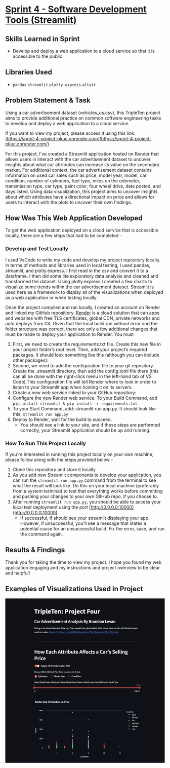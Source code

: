 # [Sprint 4 - Software Development Tools (Streamlit)](https://sprint-4-project-pkuc.onrender.com/)

## Skills Learned in Sprint 
- Develop and deploy a web application to a cloud service so that it is accessible to the public

## Libraries Used
 - `pandas` `streamlit` `plotly.express` `altair`

## Problem Statement & Task
Using a car advertisement dataset (vehicles_us.csv), this TripleTen project aims to provide additional practice on common software engineering tasks to develop and deploy a web application to a cloud service.  

If you want to view my project, please access it using this link: [https://sprint-4-project-pkuc.onrender.com](https://sprint-4-project-pkuc.onrender.com/)

For this project, I've created a Streamlit application hosted on Render that allows users in interact with the car advertisement dataset to uncover insights about what car attributes can increase its value on the secondary market. For additional context, the car advertisement dataset contains information on used car sales such as price, model year, model, car condition, number of cylinders, fuel type, miles on the odometer, transmission type, car type, paint color, four wheel drive, date posted, and days listed. Using data visualization, this project aims to uncover insights about which attributes have a directional impact on price and allows for users to interact with the plots to uncover their own findings. 

## How Was This Web Application Developed

To get the web application deployed on a cloud service that is accessible locally, there are a few steps that had to be completed - 

### Develop and Test Locally
I used VsCode to write my code and develop my project repository locally. In terms of methods and libraries used in local testing, I used pandas, streamlit, and plotly.express. I first read in the csv and convert it to a dataframe. I then did some lite exploratory data analysis and cleaned and transformed the dataset. Using plotly.express I created a few charts to visualize some trends within the car advertisement dataset. Streamlit is used here as a framework to display all of the visualizations when deployed as a web application or when testing locally. 

Once the project compiled and ran locally, I created an account on Render and linked my GitHub repositiory. [Render](https://render.com/) is a cloud solution that can apps and websites with free TLS certificates, global CDN, private networks and auto deploys from Git. Given that the local build ran without error and the folder structure was correct, there are only a few additional changes that must be made to deploy your application to Render. You must 
1. First, we need to create the requirements.txt file. Create this new file in your project folder’s root level. Then, add your project’s required packages. It should look something like this (although you can include other packages):
2. Second, we need to add the configuration file to your git repository. Create the .streamlit directory, then add the config.toml file there (this can all be done with the right-click menu in the left-hand tab of VS Code).This configuration file will tell Render where to look in order to listen to your Streamlit app when hosting it on its servers.
3. Create a new web service linked to your GitHub repository:
4. Configure the new Render web service. To your Build Command, add ```pip install streamlit & pip install -r requirements.txt```
5. To your Start Command, add: streamlit run app.py. It should look like this: ```streamlit run app.py```
6. Deploy to Render, wait for the build to succeed.
    - You should see a link to your site, and if these steps are performed correctly, your Streamlit application should be up and running. 

### How To Run This Project Locally

If you're interested in running this project locally on your own machine, please follow along with the steps provided below - 
1. Clone this repository and store it locally
2. As you add new Streamlit components to develop your application, you can run the ```streamlit run app.py``` command from the terminal to see what the result will look like. Do this on your local machine (preferably from a system terminal) to test that everything works before committing and pushing your changes to your own GitHub repo, if you choose to. 
3. After running ```streamlit run app.py```, you should be able to access your local test deployment using the port [http://0.0.0.0:10000](http://0.0.0.0:10000).
     - If successful, if should see your streamlit displaying your app. However, if unsuccessful, you'll see a message that states a potential cause for an unsuccessful build. Fix the error, save, and run the command again. 
  
## Results & Findings
Thank you for taking the time to view my project. I hope you found my web application engaging and my instructions and project overview to be clear and helpful!

## Examples of Visualizations Used in Project
![](https://github.com/paul-london/TripleTen-Data-Science-Projects/blob/main/Sprint%2004%20-%20Software%20Development%20Tools%20(Streamlit)/Images/1.png)
